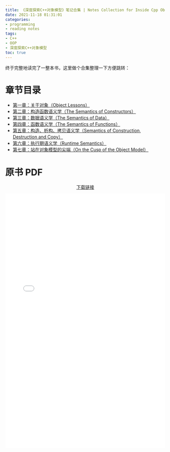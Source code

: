 ```yaml
---
title: 《深度探索C++对象模型》笔记合集 | Notes Collection for Inside Cpp Object Model
date: 2021-11-18 01:31:01
categories:
- programming
- reading notes
tags:
- C++
- OOP
- 深度探索C++对象模型
toc: true
---
```


终于完整地读完了一整本书，这里做个合集整理一下方便跳转：

# 章节目录

- [第一章：关于对象（Object Lessons）](/2021/10/InsideCppObjectModel-ch01)
- [第二章：构造函数语义学（The Semantics of Constructors）](/2021/10/InsideCppObjectModel-ch02)
- [第三章：数据语义学（The Semantics of Data）](/2021/10/InsideCppObjectModel-ch03)
- [第四章：函数语义学（The Semantics of Functions）](/2021/11/InsideCppObjectModel-ch04)
- [第五章：构造、析构、拷贝语义学（Semantics of Construction, Destruction and Copy）](/2021/11/InsideCppObjectModel-ch05)
- [第六章：执行期语义学（Runtime Semantics）](/2021/11/InsideCppObjectModel-ch06)
- [第七章：站在对象模型的尖端（On the Cusp of the Object Model）](/2021/11/InsideCppObjectModel-ch07)

# 原书 PDF

<center style="margin: 10px 0"><a href="./深度探索 C++ 对象模型.pdf">下载链接</a></center>

<embed src="./深度探索 C++ 对象模型.pdf" type="application/pdf" width="100%" height="800px">